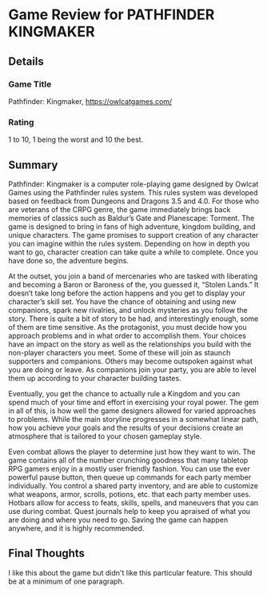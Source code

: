 # Game Review for PATHFINDER KINGMAKER

## Details

### Game Title
Pathfinder: Kingmaker, https://owlcatgames.com/

### Rating
1 to 10, 1 being the worst and 10 the best.

## Summary
Pathfinder: Kingmaker is a computer role-playing game designed by Owlcat Games using the Pathfinder rules system.  This rules system was developed based on feedback from Dungeons and Dragons 3.5 and 4.0.  For those who are veterans of the CRPG genre, the game immediately brings back memories of classics such as Baldur’s Gate and Planescape: Torment.  The game is designed to bring in fans of high adventure, kingdom building, and unique characters.  The game promises to support creation of any character you can imagine within the rules system.  Depending on how in depth you want to go, character creation can take quite a while to complete.  Once you have done so, the adventure begins.

At the outset, you join a band of mercenaries who are tasked with liberating and becoming a Baron or Baroness of the, you guessed it, “Stolen Lands.”  It doesn’t take long before the action happens and you get to display your character’s skill set.  You have the chance of obtaining and using new companions, spark new rivalries, and unlock mysteries as you follow the story.  There is quite a bit of story to be had, and interestingly enough, some of them are time sensitive.  As the protagonist, you must decide how you approach problems and in what order to accomplish them.  Your choices have an impact on the story as well as the relationships you build with the non-player characters you meet.  Some of these will join as staunch supporters and companions.  Others may become outspoken against what you are doing or leave.  As companions join your party, you are able to level them up according to your character building tastes.

Eventually, you get the chance to actually rule a Kingdom and you can spend much of your time and effort in exercising your royal power.  The gem in all of this, is how well the game designers allowed for varied approaches to problems.  While the main storyline progresses in a somewhat linear path, how you achieve your goals and the results of your decisions create an atmosphere that is tailored to your chosen gameplay style. 

Even combat allows the player to determine just how they want to win.  The game contains all of the number crunching goodness that many tabletop RPG gamers enjoy in a mostly user friendly fashion.  You can use the ever powerful pause button, then queue up commands for each party member individually.  You control a shared party inventory, and are able to customize what weapons, armor, scrolls, potions, etc. that each party member uses.  Hotbars allow for access to feats, skills, spells, and maneuvers that you can use during combat. Quest journals help to keep you apraised of what you are doing and where you need to go. Saving the game can happen anywhere, and it is highly recommended.

## Final Thoughts
I like this about the game but didn't like this particular feature. This should be at a minimum of one paragraph.

